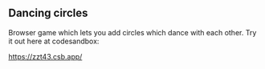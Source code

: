 ## Dancing circles

Browser game which lets you add circles which dance with each other. Try it out here at codesandbox:

https://zzt43.csb.app/
